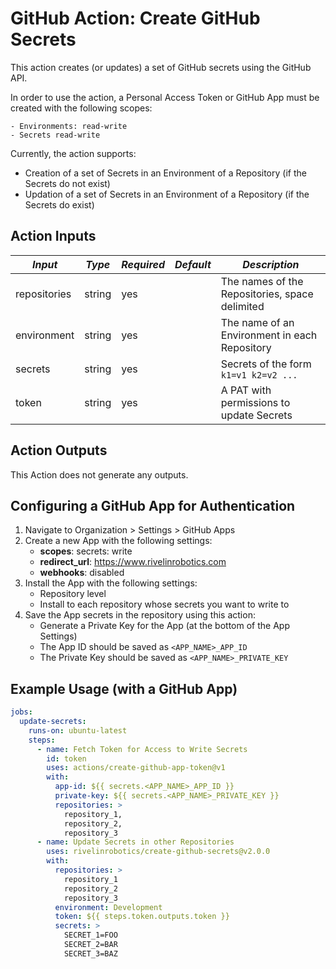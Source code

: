 # GitHub Action: Create GitHub Secrets

This action creates (or updates) a set of GitHub secrets using the GitHub API.

In order to use the action, a Personal Access Token or GitHub App must be created with the following scopes:

    - Environments: read-write
    - Secrets read-write

Currently, the action supports:

- Creation of a set of Secrets in an Environment of a Repository (if the Secrets do not exist)
- Updation of a set of Secrets in an Environment of a Repository (if the Secrets do exist)

## Action Inputs

| *Input*           | *Type*  | *Required* | *Default* | *Description*                                  |
|-------------------|---------|------------|-----------|------------------------------------------------|
| repositories      | string  | yes        |           | The names of the Repositories, space delimited |
| environment       | string  | yes        |           | The name of an Environment in each Repository  |
| secrets           | string  | yes        |           | Secrets of the form `k1=v1 k2=v2 ...`          |
| token             | string  | yes        |           | A PAT with permissions to update Secrets       |

## Action Outputs

This Action does not generate any outputs.

## Configuring a GitHub App for Authentication

1. Navigate to Organization > Settings > GitHub Apps
2. Create a new App with the following settings:
   - <b>scopes</b>: secrets: write
   - <b>redirect_url</b>: https://www.rivelinrobotics.com
   - <b>webhooks</b>: disabled
3. Install the App with the following settings:
   - Repository level
   - Install to each repository whose secrets you want to write to
4. Save the App secrets in the repository using this action:
   - Generate a Private Key for the App (at the bottom of the App Settings)
   - The App ID should be saved as `<APP_NAME>_APP_ID`
   - The Private Key should be saved as `<APP_NAME>_PRIVATE_KEY`

## Example Usage (with a GitHub App)

```yaml
jobs:
  update-secrets:
    runs-on: ubuntu-latest
    steps:
      - name: Fetch Token for Access to Write Secrets
        id: token
        uses: actions/create-github-app-token@v1
        with:
          app-id: ${{ secrets.<APP_NAME>_APP_ID }}
          private-key: ${{ secrets.<APP_NAME>_PRIVATE_KEY }}
          repositories: >
            repository_1,
            repository_2,
            repository_3
      - name: Update Secrets in other Repositories
        uses: rivelinrobotics/create-github-secrets@v2.0.0
        with:
          repositories: >
            repository_1
            repository_2
            repository_3
          environment: Development
          token: ${{ steps.token.outputs.token }}
          secrets: >
            SECRET_1=FOO
            SECRET_2=BAR
            SECRET_3=BAZ
```
